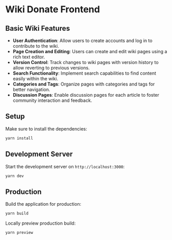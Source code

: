 # Wiki Donate Frontend

## Basic Wiki Features

-   **User Authentication**: Allow users to create accounts and log in to contribute to the wiki.
-   **Page Creation and Editing**: Users can create and edit wiki pages using a rich text editor.
-   **Version Control**: Track changes to wiki pages with version history to allow reverting to previous versions.
-   **Search Functionality**: Implement search capabilities to find content easily within the wiki.
-   **Categories and Tags**: Organize pages with categories and tags for better navigation.
-   **Discussion Pages**: Enable discussion pages for each article to foster community interaction and feedback.

## Setup

Make sure to install the dependencies:

```bash
yarn install
```

## Development Server

Start the development server on `http://localhost:3000`:

```bash
yarn dev
```

## Production

Build the application for production:

```bash
yarn build

```

Locally preview production build:

```bash
yarn preview
```
